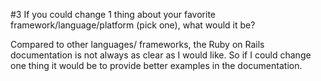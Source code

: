 #3 If you could change 1 thing about your favorite framework/language/platform (pick one), what would it be?

Compared to other languages/ frameworks, the Ruby on Rails documentation is not always as clear as I would like. So if I could change one thing it would be to provide better examples in the documentation.